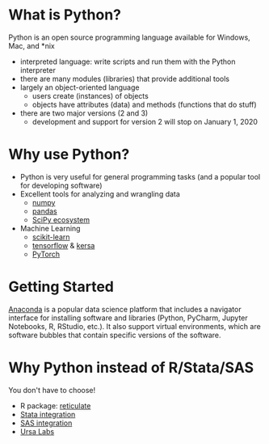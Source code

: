 # What is Python?

Python is an open source programming language available for Windows, Mac, and *nix

* interpreted language: write scripts and run them with the Python interpreter
* there are many modules (libraries) that provide additional tools
* largely an object-oriented language
  + users create (instances) of objects
  + objects have attributes (data) and methods (functions that do stuff)
* there are two major versions (2 and 3)
  + development and support for version 2 will stop on January 1, 2020

# Why use Python?

* Python is very useful for general programming tasks (and a popular tool for developing software)
* Excellent tools for analyzing and wrangling data
  + [numpy](https://numpy.org/)
  + [pandas](https://pandas.pydata.org/)
  + [SciPy ecosystem](https://www.scipy.org/) 
* Machine Learning
  + [scikit-learn](https://scikit-learn.org/stable/)
  + [tensorflow](https://pypi.org/project/tensorflow/) & [kersa](https://keras.io/)
  + [PyTorch](https://pytorch.org/)

# Getting Started

[Anaconda](https://www.anaconda.com/) is a popular data science platform that includes a navigator
interface for installing software and libraries (Python, PyCharm, Jupyter Notebooks, R, RStudio, etc.).
It also support virtual environments, which are software bubbles that contain specific versions of
the software.

# Why Python instead of R/Stata/SAS

You don't have to choose!

* R package: [reticulate](https://rstudio.github.io/reticulate/)
* [Stata integration](https://www.stata.com/new-in-stata/python-integration/)
* [SAS integration](https://developer.sas.com/guides/python.html)
* [Ursa Labs](https://ursalabs.org)
